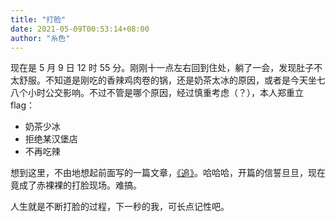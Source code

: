 ```yaml
---
title: "打脸"
date: 2021-05-09T00:53:14+08:00
author: "糸色"
---
```


现在是 5 月 9 日 12 时 55 分。刚刚十一点左右回到住处，躺了一会，发现肚子不太舒服。不知道是刚吃的香辣鸡肉卷的锅，还是奶茶太冰的原因，或者是今天坐七八个小时公交影响。不过不管是哪个原因，经过慎重考虑（？），本人郑重立 flag：

* 奶茶少冰
* 拒绝某汉堡店
* 不再吃辣

想到这里，不由地想起前面写的一篇文章，[《追》](../2020-12-15)。哈哈哈，开篇的信誓旦旦，现在竟成了赤裸裸的打脸现场。难搞。  

人生就是不断打脸的过程，下一秒的我，可长点记性吧。
